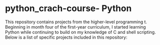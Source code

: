 # python_crach-course- Python

This repository contains projects from the higher-level programming t. Beginning in month four of the first-year curriculum, I started learning Python while continuing to build on my knowledge of C and shell scripting. Below is a list of specific projects included in this repository:
